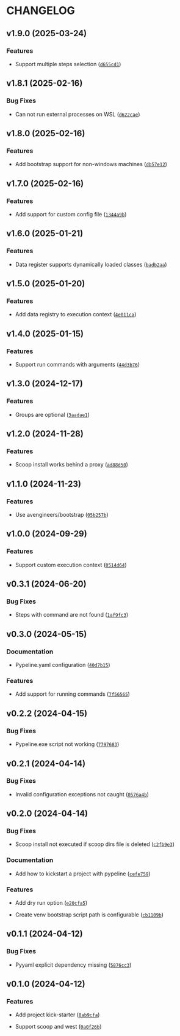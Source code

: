 # CHANGELOG


## v1.9.0 (2025-03-24)

### Features

- Support multiple steps selection
  ([`d655cd1`](https://github.com/cuinixam/pypeline/commit/d655cd1c6b821bfc7aa1cb8ae9b1c65433b2b903))


## v1.8.1 (2025-02-16)

### Bug Fixes

- Can not run external processes on WSL
  ([`d622cae`](https://github.com/cuinixam/pypeline/commit/d622cae99e0f621cdd658046a646f166b17b88f7))


## v1.8.0 (2025-02-16)

### Features

- Add bootstrap support for non-windows machines
  ([`db57e12`](https://github.com/cuinixam/pypeline/commit/db57e12d66da5686475f7d951acabcb929c7a121))


## v1.7.0 (2025-02-16)

### Features

- Add support for custom config file
  ([`1344a9b`](https://github.com/cuinixam/pypeline/commit/1344a9bf07488f519581dfc6518dfcdae226f12c))


## v1.6.0 (2025-01-21)

### Features

- Data register supports dynamically loaded classes
  ([`badb2aa`](https://github.com/cuinixam/pypeline/commit/badb2aa2a94799e2e48887b773ea68a840ca1748))


## v1.5.0 (2025-01-20)

### Features

- Add data registry to execution context
  ([`4e011ca`](https://github.com/cuinixam/pypeline/commit/4e011caea4f70ad53de7e3a23ce00b912d48146c))


## v1.4.0 (2025-01-15)

### Features

- Support run commands with arguments
  ([`44d3b76`](https://github.com/cuinixam/pypeline/commit/44d3b768f14ac6f6fa3861262a68a1bc68bee79d))


## v1.3.0 (2024-12-17)

### Features

- Groups are optional
  ([`3aadae1`](https://github.com/cuinixam/pypeline/commit/3aadae19fff50cce57c04546e01b14ff94608645))


## v1.2.0 (2024-11-28)

### Features

- Scoop install works behind a proxy
  ([`ad88d50`](https://github.com/cuinixam/pypeline/commit/ad88d505bbcff620927d65b2a77bdae3c70af37f))


## v1.1.0 (2024-11-23)

### Features

- Use avengineers/bootstrap
  ([`05b257b`](https://github.com/cuinixam/pypeline/commit/05b257b0ac9821b42a04286694976fa8698b3157))


## v1.0.0 (2024-09-29)

### Features

- Support custom execution context
  ([`0514d64`](https://github.com/cuinixam/pypeline/commit/0514d64e8f255758dc18152e6177f9f902450354))


## v0.3.1 (2024-06-20)

### Bug Fixes

- Steps with command are not found
  ([`1af9fc3`](https://github.com/cuinixam/pypeline/commit/1af9fc3a36b6b19abea793d9d7d68e64d357bbbf))


## v0.3.0 (2024-05-15)

### Documentation

- Pypeline.yaml configuration
  ([`40d7b15`](https://github.com/cuinixam/pypeline/commit/40d7b1551adc8a6e0429669f72076ad25f4eb881))

### Features

- Add support for running commands
  ([`7f56565`](https://github.com/cuinixam/pypeline/commit/7f56565dcfa21e4d5f660cef5ac8a00fe02d8f9a))


## v0.2.2 (2024-04-15)

### Bug Fixes

- Pypeline.exe script not working
  ([`7797683`](https://github.com/cuinixam/pypeline/commit/77976836e2afd94793cbe9bc93a4950319242795))


## v0.2.1 (2024-04-14)

### Bug Fixes

- Invalid configuration exceptions not caught
  ([`0576a4b`](https://github.com/cuinixam/pypeline/commit/0576a4b976b588c5804c78df9cdf48bd0a9e066f))


## v0.2.0 (2024-04-14)

### Bug Fixes

- Scoop install not executed if scoop dirs file is deleted
  ([`c2fb9e3`](https://github.com/cuinixam/pypeline/commit/c2fb9e3ea05527a0a6802df61555a2e27a160656))

### Documentation

- Add how to kickstart a project with pypeline
  ([`cefe759`](https://github.com/cuinixam/pypeline/commit/cefe7591fb3393fe2e05ecafbf9105d873f90a90))

### Features

- Add dry run option
  ([`e20cfa5`](https://github.com/cuinixam/pypeline/commit/e20cfa5e690c567d94103e838f49fb5a4f64bc5e))

- Create venv bootstrap script path is configurable
  ([`cb1109b`](https://github.com/cuinixam/pypeline/commit/cb1109b79c81e5a9e2ef9e12050c1e38e4fc746f))


## v0.1.1 (2024-04-12)

### Bug Fixes

- Pyyaml explicit dependency missing
  ([`5876cc3`](https://github.com/cuinixam/pypeline/commit/5876cc3af1e19f776dfc7460e20861149cf3ab7a))


## v0.1.0 (2024-04-12)

### Features

- Add project kick-starter
  ([`8ab9cfa`](https://github.com/cuinixam/pypeline/commit/8ab9cfa5d2c613c24e50fcdf55949ac9e5fc8b90))

- Support scoop and west
  ([`0a0f26b`](https://github.com/cuinixam/pypeline/commit/0a0f26b53a35e98f41970ddc4e5f2ae491967570))
